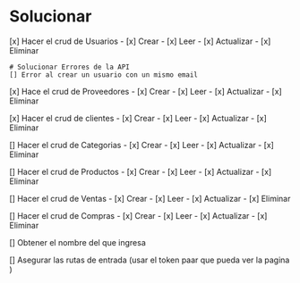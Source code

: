# Solucionar

[x] Hacer el crud de Usuarios - [x] Crear - [x] Leer - [x] Actualizar - [x] Eliminar

    # Solucionar Errores de la API
    [] Error al crear un usuario con un mismo email

[x] Hace el crud de Proveedores - [x] Crear - [x] Leer - [x] Actualizar - [x] Eliminar

[x] Hacer el crud de clientes - [x] Crear - [x] Leer - [x] Actualizar - [x] Eliminar

[] Hacer el crud de Categorias - [x] Crear - [x] Leer - [x] Actualizar - [x] Eliminar

[] Hacer el crud de Productos - [x] Crear - [x] Leer - [x] Actualizar - [x] Eliminar

[] Hacer el crud de Ventas - [x] Crear - [x] Leer - [x] Actualizar - [x] Eliminar

[] Hacer el crud de Compras - [x] Crear - [x] Leer - [x] Actualizar - [x] Eliminar

[] Obtener el nombre del que ingresa

[] Asegurar las rutas de entrada (usar el token paar que pueda ver la pagina )

